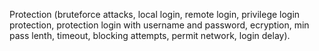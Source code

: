 Protection (bruteforce attacks, local login, remote login, privilege login protection, protection login with username and password, ecryption, min pass lenth, timeout, blocking attempts, permit network, login delay).
